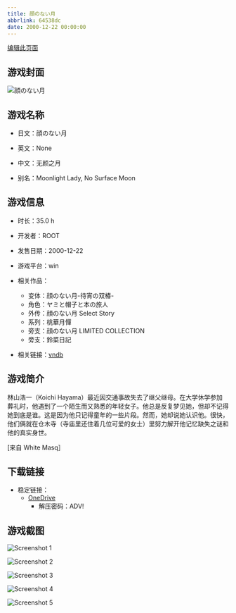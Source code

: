 ```yaml
---
title: 顔のない月
abbrlink: 64538dc
date: 2000-12-22 00:00:00
---
```

[编辑此页面](https://github.com/ACG-3/ADV3-source/blob/main/source/_posts/games/%E9%A1%94%E3%81%AE%E3%81%AA%E3%81%84%E6%9C%88.md)

## 游戏封面

![顔のない月](https://pan.timero.xyz/onedrive/img_lib_001/%E9%A1%94%E3%81%AE%E3%81%AA%E3%81%84%E6%9C%88_cover.avif)


## 游戏名称

- 日文：顔のない月
- 英文：None
- 中文：无颜之月

- 别名：Moonlight Lady, No Surface Moon


## 游戏信息

- 时长：35.0 h
- 开发者：ROOT
- 发售日期：2000-12-22
- 游戏平台：win
- 相关作品：
   - 变体：顔のない月-待宵の双椿-
   - 角色：ヤミと帽子と本の旅人
   - 外传：顔のない月 Select Story
   - 系列：桃華月憚
   - 旁支：顔のない月 LIMITED COLLECTION
   - 旁支：鈴菜日記

- 相关链接：[vndb](https://vndb.org/v240)


## 游戏简介

林山浩一（Koichi Hayama）最近因交通事故失去了继父继母。在大学休学参加葬礼时，他遇到了一个陌生而又熟悉的年轻女子。他总是反复梦见她，但却不记得她到底是谁。这是因为他只记得童年的一些片段。然而，她却说她认识他。很快，他们俩就在仓木寺（寺庙里还住着几位可爱的女士）里努力解开他记忆缺失之谜和他的真实身世。

[来自 White Masq］


## 下载链接

- 稳定链接：
    - [OneDrive](https://pan.timero.xyz/onedrive/adv_lib_001/%E9%A1%94%E3%81%AE%E3%81%AA%E3%81%84%E6%9C%88)
        - 解压密码：ADV!



## 游戏截图


![Screenshot 1](https://pan.timero.xyz/onedrive/img_lib_001/%E9%A1%94%E3%81%AE%E3%81%AA%E3%81%84%E6%9C%88_Screenshot_1.avif)

![Screenshot 2](https://pan.timero.xyz/onedrive/img_lib_001/%E9%A1%94%E3%81%AE%E3%81%AA%E3%81%84%E6%9C%88_Screenshot_2.avif)

![Screenshot 3](https://pan.timero.xyz/onedrive/img_lib_001/%E9%A1%94%E3%81%AE%E3%81%AA%E3%81%84%E6%9C%88_Screenshot_3.avif)

![Screenshot 4](https://pan.timero.xyz/onedrive/img_lib_001/%E9%A1%94%E3%81%AE%E3%81%AA%E3%81%84%E6%9C%88_Screenshot_4.avif)

![Screenshot 5](https://pan.timero.xyz/onedrive/img_lib_001/%E9%A1%94%E3%81%AE%E3%81%AA%E3%81%84%E6%9C%88_Screenshot_5.avif)

